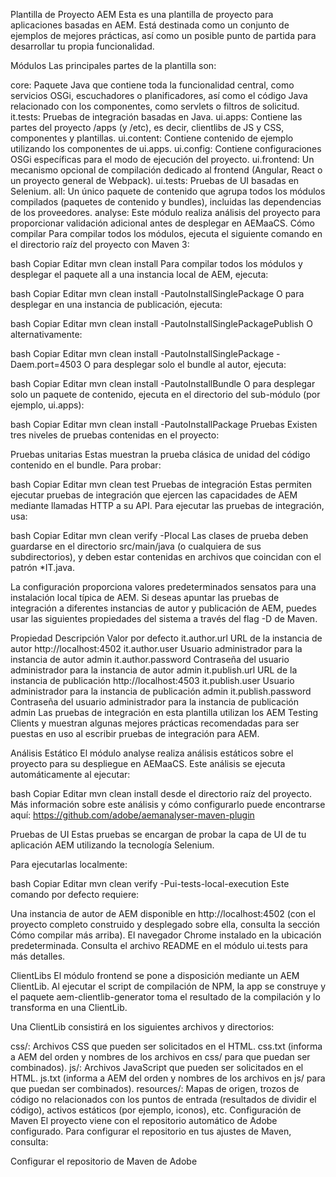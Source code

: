 Plantilla de Proyecto AEM
Esta es una plantilla de proyecto para aplicaciones basadas en AEM. Está destinada como un conjunto de ejemplos de mejores prácticas, así como un posible punto de partida para desarrollar tu propia funcionalidad.

Módulos
Las principales partes de la plantilla son:

core: Paquete Java que contiene toda la funcionalidad central, como servicios OSGi, escuchadores o planificadores, así como el código Java relacionado con los componentes, como servlets o filtros de solicitud.
it.tests: Pruebas de integración basadas en Java.
ui.apps: Contiene las partes del proyecto /apps (y /etc), es decir, clientlibs de JS y CSS, componentes y plantillas.
ui.content: Contiene contenido de ejemplo utilizando los componentes de ui.apps.
ui.config: Contiene configuraciones OSGi específicas para el modo de ejecución del proyecto.
ui.frontend: Un mecanismo opcional de compilación dedicado al frontend (Angular, React o un proyecto general de Webpack).
ui.tests: Pruebas de UI basadas en Selenium.
all: Un único paquete de contenido que agrupa todos los módulos compilados (paquetes de contenido y bundles), incluidas las dependencias de los proveedores.
analyse: Este módulo realiza análisis del proyecto para proporcionar validación adicional antes de desplegar en AEMaaCS.
Cómo compilar
Para compilar todos los módulos, ejecuta el siguiente comando en el directorio raíz del proyecto con Maven 3:

bash
Copiar
Editar
mvn clean install
Para compilar todos los módulos y desplegar el paquete all a una instancia local de AEM, ejecuta:

bash
Copiar
Editar
mvn clean install -PautoInstallSinglePackage
O para desplegar en una instancia de publicación, ejecuta:

bash
Copiar
Editar
mvn clean install -PautoInstallSinglePackagePublish
O alternativamente:

bash
Copiar
Editar
mvn clean install -PautoInstallSinglePackage -Daem.port=4503
O para desplegar solo el bundle al autor, ejecuta:

bash
Copiar
Editar
mvn clean install -PautoInstallBundle
O para desplegar solo un paquete de contenido, ejecuta en el directorio del sub-módulo (por ejemplo, ui.apps):

bash
Copiar
Editar
mvn clean install -PautoInstallPackage
Pruebas
Existen tres niveles de pruebas contenidas en el proyecto:

Pruebas unitarias
Estas muestran la prueba clásica de unidad del código contenido en el bundle. Para probar:

bash
Copiar
Editar
mvn clean test
Pruebas de integración
Estas permiten ejecutar pruebas de integración que ejercen las capacidades de AEM mediante llamadas HTTP a su API. Para ejecutar las pruebas de integración, usa:

bash
Copiar
Editar
mvn clean verify -Plocal
Las clases de prueba deben guardarse en el directorio src/main/java (o cualquiera de sus subdirectorios), y deben estar contenidas en archivos que coincidan con el patrón *IT.java.

La configuración proporciona valores predeterminados sensatos para una instalación local típica de AEM. Si deseas apuntar las pruebas de integración a diferentes instancias de autor y publicación de AEM, puedes usar las siguientes propiedades del sistema a través del flag -D de Maven.

Propiedad	Descripción	Valor por defecto
it.author.url	URL de la instancia de autor	http://localhost:4502
it.author.user	Usuario administrador para la instancia de autor	admin
it.author.password	Contraseña del usuario administrador para la instancia de autor	admin
it.publish.url	URL de la instancia de publicación	http://localhost:4503
it.publish.user	Usuario administrador para la instancia de publicación	admin
it.publish.password	Contraseña del usuario administrador para la instancia de publicación	admin
Las pruebas de integración en esta plantilla utilizan los AEM Testing Clients y muestran algunas mejores prácticas recomendadas para ser puestas en uso al escribir pruebas de integración para AEM.

Análisis Estático
El módulo analyse realiza análisis estáticos sobre el proyecto para su despliegue en AEMaaCS. Este análisis se ejecuta automáticamente al ejecutar:

bash
Copiar
Editar
mvn clean install
desde el directorio raíz del proyecto. Más información sobre este análisis y cómo configurarlo puede encontrarse aquí: https://github.com/adobe/aemanalyser-maven-plugin

Pruebas de UI
Estas pruebas se encargan de probar la capa de UI de tu aplicación AEM utilizando la tecnología Selenium.

Para ejecutarlas localmente:

bash
Copiar
Editar
mvn clean verify -Pui-tests-local-execution
Este comando por defecto requiere:

Una instancia de autor de AEM disponible en http://localhost:4502 (con el proyecto completo construido y desplegado sobre ella, consulta la sección Cómo compilar más arriba).
El navegador Chrome instalado en la ubicación predeterminada.
Consulta el archivo README en el módulo ui.tests para más detalles.

ClientLibs
El módulo frontend se pone a disposición mediante un AEM ClientLib. Al ejecutar el script de compilación de NPM, la app se construye y el paquete aem-clientlib-generator toma el resultado de la compilación y lo transforma en una ClientLib.

Una ClientLib consistirá en los siguientes archivos y directorios:

css/: Archivos CSS que pueden ser solicitados en el HTML.
css.txt (informa a AEM del orden y nombres de los archivos en css/ para que puedan ser combinados).
js/: Archivos JavaScript que pueden ser solicitados en el HTML.
js.txt (informa a AEM del orden y nombres de los archivos en js/ para que puedan ser combinados).
resources/: Mapas de origen, trozos de código no relacionados con los puntos de entrada (resultados de dividir el código), activos estáticos (por ejemplo, iconos), etc.
Configuración de Maven
El proyecto viene con el repositorio automático de Adobe configurado. Para configurar el repositorio en tus ajustes de Maven, consulta:

Configurar el repositorio de Maven de Adobe
